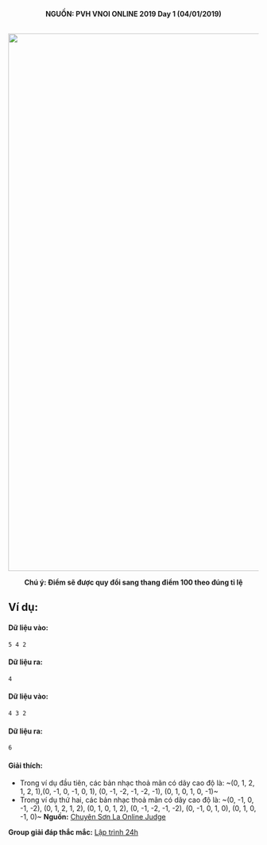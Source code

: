 **<center>NGUỒN: PVH VNOI ONLINE 2019 Day 1 (04/01/2019)</center>**
<br>

<center><img src="/images/problems/1165/singer.svg" width=1080px></center>

**<center>Chú ý: Điểm sẽ được quy đổi sang thang điểm 100 theo đúng tỉ lệ</center>**

## Ví dụ:
#### Dữ liệu vào:
```
5 4 2
```

#### Dữ liệu ra:
```
4
```

#### Dữ liệu vào:
```
4 3 2
```

#### Dữ liệu ra:
```
6
```

#### Giải thích:
- Trong ví dụ đầu tiên, các bản nhạc thoả mãn có dãy cao độ là: ~(0, 1, 2, 1, 2, 1),(0, -1, 0, -1, 0, 1), (0, -1, -2, -1, -2, -1), (0, 1, 0, 1, 0, -1)~
- Trong ví dụ thứ hai, các bản nhạc thoả mãn có dãy cao độ là: ~(0, -1, 0, -1, -2), (0, 1, 2, 1, 2), (0, 1, 0, 1, 2), (0, -1, -2, -1, -2), (0, -1, 0, 1, 0), (0, 1, 0, -1, 0)~
**Nguồn:** [Chuyên Sơn La Online Judge](http://csloj.ddns.net/)

**Group giải đáp thắc mắc:** [Lập trình 24h](https://www.facebook.com/groups/1386904321519984)